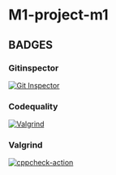 # M1-project-m1
## BADGES
### Gitinspector
[![Git Inspector](https://github.com/RaviTejagatti/M1-project-m1/actions/workflows/Gitinspector.yml/badge.svg)](https://github.com/RaviTejagatti/M1-project-m1/actions/workflows/Gitinspector.yml)

### Codequality
[![Valgrind](https://github.com/RaviTejagatti/M1-project-m1/actions/workflows/codequality.yml/badge.svg)](https://github.com/RaviTejagatti/M1-project-m1/actions/workflows/codequality.yml)

### Valgrind
[![cppcheck-action](https://github.com/RaviTejagatti/M1-project-m1/actions/workflows/Cpp.yml/badge.svg)](https://github.com/RaviTejagatti/M1-project-m1/actions/workflows/Cpp.yml)
